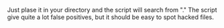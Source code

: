 Just plase it in your directory and the script will search from "." The script give quite a lot false positives, but it should be easy to spot hacked files.
